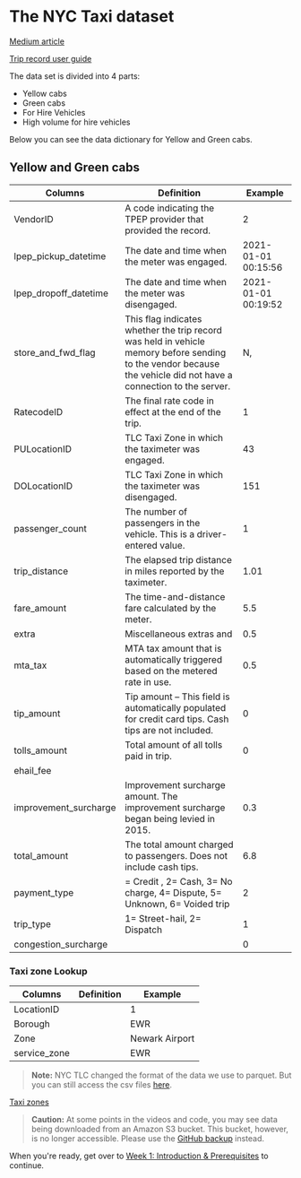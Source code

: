 # The NYC Taxi dataset

[Medium article](https://medium.com/@NYCTLC/what-makes-a-city-street-smart-23496d92f60d)

[Trip record user guide](https://www1.nyc.gov/assets/tlc/downloads/pdf/trip_record_user_guide.pdf)

The data set is divided into 4 parts:

- Yellow cabs
- Green cabs
- For Hire Vehicles
- High volume for hire vehicles

Below you can see the data dictionary for Yellow and Green cabs.

## Yellow and Green cabs

| Columns               | Definition                                                                         | Example             |
| --------------------- | ---------------------------------------------------------------------------------- | ------------------- |
| VendorID              | A code indicating the TPEP provider that provided the record.                      | 2                   |
| lpep_pickup_datetime  | The date and time when the meter was engaged.                                      | 2021-01-01 00:15:56 |
| lpep_dropoff_datetime | The date and time when the meter was disengaged.                                   | 2021-01-01 00:19:52 |
| store_and_fwd_flag    | This flag indicates whether the trip record was held in vehicle memory before sending to the vendor because the vehicle did not have a connection to the server.| N,                  |
| RatecodeID            | The final rate code in effect at the end of the trip.                              | 1                   |
| PULocationID          | TLC Taxi Zone in which the taximeter was engaged.                                  | 43                  |
| DOLocationID          | TLC Taxi Zone in which the taximeter was disengaged.                               | 151                 |
| passenger_count       | The number of passengers in the vehicle. This is a driver-entered value.           | 1                   |
| trip_distance         | The elapsed trip distance in miles reported by the taximeter.                      | 1.01                |
| fare_amount           | The time-and-distance fare calculated by the meter.                                | 5.5                 |
| extra                 | Miscellaneous extras and                                                           | 0.5                 |
| mta_tax               | MTA tax amount that is automatically triggered based on the metered rate in use.                    | 0.5                 |
| tip_amount            | Tip amount – This field is automatically populated for credit card tips. Cash tips are not included.| 0                   |
| tolls_amount          | Total amount of all tolls paid in trip.                                            | 0                   |
| ehail_fee             |                                                                                    |                     |
| improvement_surcharge | Improvement surcharge amount. The improvement surcharge began being levied in 2015.| 0.3                 |
| total_amount          | The total amount charged to passengers. Does not include cash tips.                | 6.8                 |
| payment_type          | = Credit , 2= Cash, 3= No charge, 4= Dispute, 5= Unknown, 6= Voided trip           | 2                   |
| trip_type             | 1= Street-hail, 2= Dispatch                                                        | 1                   |
| congestion_surcharge  |                                                                                    | 0                   |

### Taxi zone Lookup

| Columns      | Definition | Example        |
| ------------ | ---------- | -------------- |
| LocationID   |            | 1              |
| Borough      |            | EWR            |
| Zone         |            | Newark Airport |
| service_zone |            | EWR            |

> **Note:** NYC TLC changed the format of the data we use to parquet. But you can still access
> the csv files [here](https://github.com/DataTalksClub/nyc-tlc-data).

[Taxi zones](https://data.cityofnewyork.us/Transportation/NYC-Taxi-Zones/d3c5-ddgc)

> **Caution:** At some points in the videos and code, you may see data being downloaded from an Amazon S3 bucket. This bucket, however, is no longer accessible. Please use the [GitHub backup](https://github.com/DataTalksClub/nyc-tlc-data) instead.

When you're ready, get over to [Week 1: Introduction & Prerequisites](week_1_basics_n_setup) to continue.
